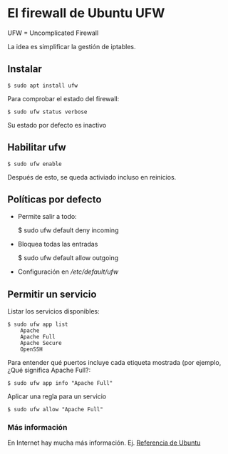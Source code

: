 # El firewall de Ubuntu UFW

UFW = Uncomplicated Firewall

La idea es simplificar la gestión de iptables.

## Instalar
	$ sudo apt install ufw
	
Para comprobar el estado del firewall:

	$ sudo ufw status verbose
	
Su estado por defecto es inactivo

## Habilitar ufw

	$ sudo ufw enable
Después de esto, se queda activiado incluso en reinicios.

## Políticas por defecto

- Permite salir a todo: 

	$ sudo ufw default deny incoming
	
- Bloquea todas las entradas

	$ sudo ufw default allow outgoing
	
- Configuración en */etc/default/ufw*

## Permitir un servicio
Listar los servicios disponibles:

	$ sudo ufw app list
		Apache
		Apache Full
		Apache Secure
		OpenSSH
		
Para entender qué puertos incluye cada etiqueta mostrada (por ejemplo, ¿Qué significa Apache Full?:

	$ sudo ufw app info "Apache Full"

Aplicar una regla para un servicio

	$ sudo ufw allow "Apache Full"

### Más información

En Internet hay mucha más información. Ej. [Referencia de Ubuntu](https://help.ubuntu.com/community/UFW)
